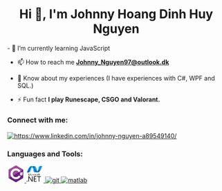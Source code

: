 <h1 align="center">Hi 👋, I'm Johnny Hoang Dinh Huy Nguyen</h1>
- 🌱 I’m currently learning JavaScript

- 📫 How to reach me **Johnny_Nguyen97@outlook.dk**

- 📄 Know about my experiences (I have experiences with C#, WPF and SQL.)

- ⚡ Fun fact **I play Runescape, CSGO and Valorant.**

<h3 align="left">Connect with me:</h3>
<p align="left">
<a href="https://linkedin.com/in/https://www.linkedin.com/in/johnny-nguyen-a89549140/" target="blank"><img align="center" src="https://raw.githubusercontent.com/rahuldkjain/github-profile-readme-generator/master/src/images/icons/Social/linked-in-alt.svg" alt="https://www.linkedin.com/in/johnny-nguyen-a89549140/" height="30" width="40" /></a>
</p>

<h3 align="left">Languages and Tools:</h3>
<p align="left"> <a href="https://www.w3schools.com/cs/" target="_blank" rel="noreferrer"> <img src="https://raw.githubusercontent.com/devicons/devicon/master/icons/csharp/csharp-original.svg" alt="csharp" width="40" height="40"/> </a> <a href="https://dotnet.microsoft.com/" target="_blank" rel="noreferrer"> <img src="https://raw.githubusercontent.com/devicons/devicon/master/icons/dot-net/dot-net-original-wordmark.svg" alt="dotnet" width="40" height="40"/> </a> <a href="https://git-scm.com/" target="_blank" rel="noreferrer"> <img src="https://www.vectorlogo.zone/logos/git-scm/git-scm-icon.svg" alt="git" width="40" height="40"/> </a> <a href="https://www.mathworks.com/" target="_blank" rel="noreferrer"> <img src="https://upload.wikimedia.org/wikipedia/commons/2/21/Matlab_Logo.png" alt="matlab" width="40" height="40"/> </a> </p>

